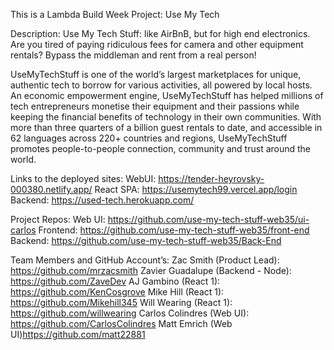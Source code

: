 This is a Lambda Build Week Project:
Use My Tech

Description:
Use My Tech Stuff: like AirBnB, but for high end electronics. Are you tired of paying ridiculous fees for camera and other equipment rentals? Bypass the middleman and rent from a real person!

UseMyTechStuff is one of the world’s largest marketplaces for unique, authentic tech to borrow for various activities, all powered by local hosts. An economic empowerment engine, UseMyTechStuff has helped millions of tech entrepreneurs monetise their equipment and their passions while keeping the financial benefits of technology in their own communities. With more than three quarters of a billion guest rentals to date, and accessible in 62 languages across 220+ countries and regions, UseMyTechStuff promotes people-to-people connection, community and trust around the world.

Links to the deployed sites:
WebUI: https://tender-heyrovsky-000380.netlify.app/
React SPA: https://usemytech99.vercel.app/login
Backend: https://used-tech.herokuapp.com/

Project Repos:
Web UI: https://github.com/use-my-tech-stuff-web35/ui-carlos
Frontend: https://github.com/use-my-tech-stuff-web35/front-end
Backend: https://github.com/use-my-tech-stuff-web35/Back-End

Team Members and GitHub Account’s:
Zac Smith (Product Lead): https://github.com/mrzacsmith
Zavier Guadalupe (Backend - Node): https://github.com/ZaveDev
AJ Gambino (React 1): https://github.com/KenCosgrove
Mike Hill (React 1): https://github.com/Mikehill345
Will Wearing (React 1): https://github.com/willwearing
Carlos Colindres (Web UI): https://github.com/CarlosColindres
Matt Emrich (Web UI)https://github.com/matt22881
